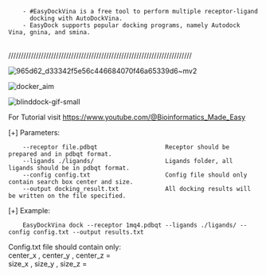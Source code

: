 
        - #EasyDockVina is a free tool to perform multiple receptor-ligand
          docking with AutoDockVina.	
        - EasyDock supports popular docking programs, namely Autodock Vina, gnina, and smina.	
<br/>
/////////////////////////////////////////////////////////////////////////<br/>

![965d62_d33342f5e56c446684070f46a65339d6~mv2](https://github.com/user-attachments/assets/0b02b8f8-0990-4a21-a543-6f22fdae3b89)



![docker_aim](https://github.com/user-attachments/assets/97162be8-b073-41ce-9eae-6fb8255debfc)




![blinddock-gif-small](https://github.com/user-attachments/assets/72b1115b-521c-4753-a268-6c038cfdb55c)





For Tutorial visit https://www.youtube.com/@Bioinformatics_Made_Easy 

[+] Parameters:

        --receptor file.pdbqt                   Receptor should be prepared and in pdbqt format.
        --ligands ./ligands/                    Ligands folder, all ligands should be in pdbqt format.
        --config config.txt                     Config file should only contain search box center and size.
        --output docking_result.txt             All docking results will be written on the file specified.

[+] Example:

        EasyDockVina dock --receptor 1mq4.pdbqt --ligands ./ligands/ --config config.txt --output results.txt
        
        
Config.txt file should contain only:<br/>
center_x , center_y , center_z = <br/>
size_x , size_y , size_z =  <br/>

